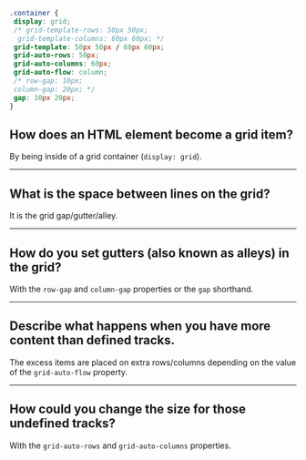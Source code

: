 ```css
.container {
 display: grid;
 /* grid-template-rows: 50px 50px;
  grid-template-columns: 60px 60px; */
 grid-template: 50px 50px / 60px 60px;
 grid-auto-rows: 50px;
 grid-auto-columns: 60px;
 grid-auto-flow: column;
 /* row-gap: 10px;
 column-gap: 20px; */
 gap: 10px 20px;
}
```

## **How does an HTML element become a grid item?**

By being inside of a grid container (`display: grid`).

---

## **What is the space between lines on the grid?**

It is the grid gap/gutter/alley.

---

## **How do you set gutters (also known as alleys) in the grid?**

With the `row-gap` and `column-gap` properties or the `gap` shorthand.

---

## **Describe what happens when you have more content than defined tracks.**

The excess items are placed on extra rows/columns depending on the value of the `grid-auto-flow` property.

---

## **How could you change the size for those undefined tracks?**

With the `grid-auto-rows` and `grid-auto-columns` properties.
